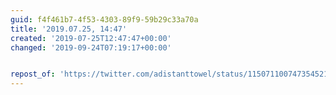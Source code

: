 ```yaml
---
guid: f4f461b7-4f53-4303-89f9-59b29c33a70a
title: '2019.07.25, 14:47'
created: '2019-07-25T12:47:47+00:00'
changed: '2019-09-24T07:19:17+00:00'


repost_of: 'https://twitter.com/adistanttowel/status/1150711007473545216'
---
```


